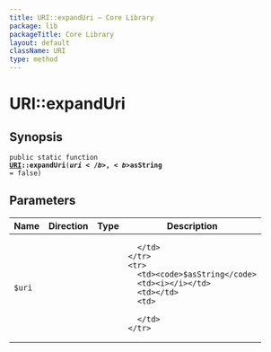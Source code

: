 ```yaml
---
title: URI::expandUri — Core Library
package: lib
packageTitle: Core Library
layout: default
className: URI
type: method
---
```


# URI::expandUri

## Synopsis

<code>public static function <b><a href="URI">URI</a>::expandUri</b>(<b>$uri</b>, <b>$asString</b> = false)</code>

## Parameters

<table>
  <thead>
    <tr>
      <th>Name</th>
      <th>Direction</th>
      <th>Type</th>
      <th>Description</th>
    </tr>
  </thead>
  <tbody>
    <tr>
      <td><code>$uri</code>
      <td><i></i></td>
      <td></td>
      <td>

      </td>
    </tr>
    <tr>
      <td><code>$asString</code>
      <td><i></i></td>
      <td></td>
      <td>

      </td>
    </tr>
  </tbody>
</table>

